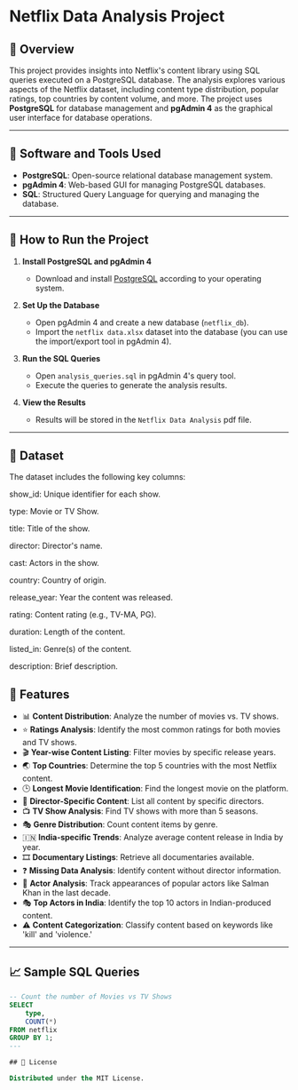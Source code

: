 # Netflix Data Analysis Project

## 📖 Overview

This project provides insights into Netflix's content library using SQL queries executed on a PostgreSQL database. The analysis explores various aspects of the Netflix dataset, including content type distribution, popular ratings, top countries by content volume, and more. The project uses **PostgreSQL** for database management and **pgAdmin 4** as the graphical user interface for database operations.

---

## 💾 Software and Tools Used

- **PostgreSQL**: Open-source relational database management system.
- **pgAdmin 4**: Web-based GUI for managing PostgreSQL databases.
- **SQL**: Structured Query Language for querying and managing the database.


---

## 🚀 How to Run the Project

1. **Install PostgreSQL and pgAdmin 4**

   - Download and install [PostgreSQL](https://www.postgresql.org/download/) according to your operating system.

2. **Set Up the Database**

   - Open pgAdmin 4 and create a new database (`netflix_db`).
   - Import the `netflix data.xlsx` dataset into the database (you can use the import/export tool in pgAdmin 4).

3. **Run the SQL Queries**

   - Open `analysis_queries.sql` in pgAdmin 4's query tool.
   - Execute the queries to generate the analysis results.

4. **View the Results**

   - Results will be stored in the `Netflix Data Analysis` pdf file.

---

## 📂 Dataset

The dataset includes the following key columns:

show_id: Unique identifier for each show.

type: Movie or TV Show.

title: Title of the show.

director: Director's name.

cast: Actors in the show.

country: Country of origin.

release_year: Year the content was released.

rating: Content rating (e.g., TV-MA, PG).

duration: Length of the content.

listed_in: Genre(s) of the content.

description: Brief description.

## 🚀 Features

- 📊 **Content Distribution**: Analyze the number of movies vs. TV shows.
- ⭐ **Ratings Analysis**: Identify the most common ratings for both movies and TV shows.
- 🎬 **Year-wise Content Listing**: Filter movies by specific release years.
- 🌏 **Top Countries**: Determine the top 5 countries with the most Netflix content.
- 🕒 **Longest Movie Identification**: Find the longest movie on the platform.
- 🎥 **Director-Specific Content**: List all content by specific directors.
- 📺 **TV Show Analysis**: Find TV shows with more than 5 seasons.
- 🎭 **Genre Distribution**: Count content items by genre.
- 🇮🇳 **India-specific Trends**: Analyze average content release in India by year.
- 🎞 **Documentary Listings**: Retrieve all documentaries available.
- ❓ **Missing Data Analysis**: Identify content without director information.
- 🌟 **Actor Analysis**: Track appearances of popular actors like Salman Khan in the last decade.
- 🎭 **Top Actors in India**: Identify the top 10 actors in Indian-produced content.
- ⚠️ **Content Categorization**: Classify content based on keywords like 'kill' and 'violence.'

---

## 📈 Sample SQL Queries

```sql
-- Count the number of Movies vs TV Shows
SELECT
    type,
    COUNT(*)
FROM netflix
GROUP BY 1;
---

## 📝 License

Distributed under the MIT License.
